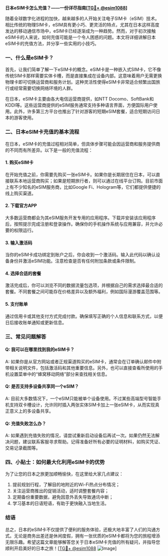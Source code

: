 **日本eSIM卡怎么充值？——一份详尽指南[[TG💪+ @esim1088](https://t.me/s/esim1088)]**

随着全球数字化进程的加快，越来越多的人开始关注电子SIM卡（eSIM）技术。相比传统的物理SIM卡，eSIM具有更小巧、更灵活的特点，尤其在日本这样高度发达的移动通信市场中，eSIM卡已经逐渐成为一种趋势。然而，对于初次接触eSIM卡的人来说，如何充值可能是一个令人困惑的问题。本文将详细讲解日本eSIM卡的充值方法，并分享一些实用的小技巧。

### 一、什么是eSIM卡？

首先，让我们简单了解一下eSIM卡的概念。eSIM卡是一种嵌入式SIM卡，它不像传统SIM卡那样需要实体卡槽，而是直接集成在设备内部。这意味着用户无需更换物理卡即可切换运营商和服务计划。这种灵活性使得eSIM卡非常适合频繁出国旅行或经常需要切换网络环境的人群。

在日本，eSIM卡主要由各大电信运营商提供，如NTT Docomo、SoftBank和KDDI等。这些运营商提供的eSIM服务通常支持多种语言界面，方便国际用户使用。此外，许多第三方平台也推出了针对游客的短期eSIM套餐，适合短期访问日本的游客使用。

### 二、日本eSIM卡充值的基本流程

在日本，eSIM卡的充值过程相对简单，但具体步骤可能会因运营商和服务提供商的不同而有所差异。以下是一般的充值流程：

#### 1. 购买eSIM卡
在开始充值之前，你需要先购买一张eSIM卡。如果你是长期居住在日本，可以直接联系本地运营商购买；如果是短期旅行者，则可以通过在线平台订购。目前市面上有不少知名的eSIM服务商，比如Google Fi、Hologram等，它们都提供便捷的线上购买渠道。

#### 2. 下载官方APP
大多数运营商都会为其eSIM服务开发专用的应用程序。下载并安装该应用程序后，按照提示完成注册和登录操作。确保你的手机操作系统与应用兼容，并允许必要的权限运行。

#### 3. 输入激活码
当你的eSIM卡成功绑定到账户之后，你会收到一个激活码。输入此代码以确认设备身份并激活eSIM功能。注意检查是否有任何附加条款或条件限制。

#### 4. 选择合适的套餐
激活完成后，你可以浏览不同的数据流量包选项，并根据自己的需求选择最合适的套餐。不同套餐之间可能存在价格差异以及额外福利，例如国际漫游覆盖范围等。

#### 5. 支付账单
通过信用卡或其他支付方式完成付款。确保填写正确的个人信息和联系方式，以便日后接收账单通知或更新信息。

### 三、常见问题解答

#### Q: 我可以在哪里找到我的eSIM卡？
A: 如果你是从官方网站或者正规渠道购买的eSIM卡，通常会在订单确认邮件中附带相关说明文件，包括激活码和其他重要信息。另外，也可以直接查看所使用的手机设置菜单中的“蜂窝移动网络”部分来查找相关信息。

#### Q: 是否支持多设备共享同一个eSIM？
A: 目前大多数情况下，一个eSIM只能被单个设备使用。不过某些高端型号智能手机支持双卡槽设计，允许同时插入两张实体SIM卡加上一张eSIM卡，从而实现真正意义上的多设备共享。

#### Q: 充值失败怎么办？
A: 如果遇到充值失败的情况，请尝试重新启动设备后再试一次。如果仍然无法解决问题，建议联系客服寻求帮助。记得准备好所有必要的证明材料，如购买凭证、交易记录截图等。

### 四、小贴士：如何最大化利用eSIM卡的优势

为了让您的日本之旅更加顺畅愉快，在这里给大家几点建议：

1. 提前规划行程，了解目的地附近的Wi-Fi热点分布情况；
2. 关注运营商推出的促销活动，适时调整套餐内容；
3. 定期备份重要数据，避免因意外丢失导致通讯中断；
4. 学习基本的日语短语，有助于更快融入当地生活。

### 结语

总之，日本的eSIM卡不仅提供了便利的服务体验，还极大地丰富了人们的沟通方式。无论是商务出差还是休闲度假，拥有一张优质的eSIM卡都将为您的旅程增添无限乐趣。希望这篇文章能够解答您关于日本eSIM卡充值的所有疑问，并指导您顺利开启美好的日本之旅！[[TG💪+ @esim1088](https://t.me/s/esim1088) ![Image](https://i.postimg.cc/4NQfJmqS/Snipaste-2025-05-13-00-14-12.png)]